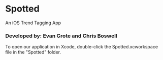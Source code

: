 # Spotted
An iOS Trend Tagging App

### Developed by: Evan Grote and Chris Boswell

To open our application in Xcode, double-click the Spotted.xcworkspace file in the "Spotted" folder.
